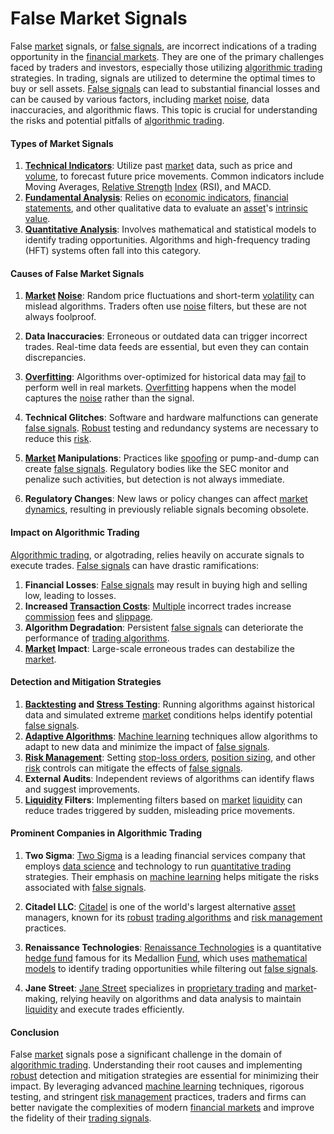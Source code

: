 # False Market Signals

False [market](../m/market.md) signals, or [false signals](../f/false_signals_in_trading.md), are incorrect indications of a trading opportunity in the [financial markets](../f/financial_market.md). They are one of the primary challenges faced by traders and investors, especially those utilizing [algorithmic trading](../a/algorithmic_trading.md) strategies. In trading, signals are utilized to determine the optimal times to buy or sell assets. [False signals](../f/false_signals_in_trading.md) can lead to substantial financial losses and can be caused by various factors, including [market](../m/market.md) [noise](../n/noise.md), data inaccuracies, and algorithmic flaws. This topic is crucial for understanding the risks and potential pitfalls of [algorithmic trading](../a/algorithmic_trading.md).

#### Types of Market Signals

1. **[Technical Indicators](../t/technical_indicators.md)**: Utilize past [market](../m/market.md) data, such as price and [volume](../v/volume.md), to forecast future price movements. Common indicators include Moving Averages, [Relative Strength](../r/relative_strength.md) [Index](../i/index_instrument.md) (RSI), and MACD.
2. **[Fundamental Analysis](../f/fundamental_analysis.md)**: Relies on [economic indicators](../e/economic_indicators.md), [financial statements](../f/financial_statements.md), and other qualitative data to evaluate an [asset](../a/asset.md)'s [intrinsic value](../i/intrinsic_value.md).
3. **[Quantitative Analysis](../q/quantitative_analysis.md)**: Involves mathematical and statistical models to identify trading opportunities. Algorithms and high-frequency trading (HFT) systems often fall into this category.

#### Causes of False Market Signals

1. **[Market](../m/market.md) [Noise](../n/noise.md)**: Random price fluctuations and short-term [volatility](../v/volatility.md) can mislead algorithms. Traders often use [noise](../n/noise.md) filters, but these are not always foolproof.

2. **Data Inaccuracies**: Erroneous or outdated data can trigger incorrect trades. Real-time data feeds are essential, but even they can contain discrepancies.

3. **[Overfitting](../o/overfitting.md)**: Algorithms over-optimized for historical data may [fail](../f/fail.md) to perform well in real markets. [Overfitting](../o/overfitting.md) happens when the model captures the [noise](../n/noise.md) rather than the signal.

4. **Technical Glitches**: Software and hardware malfunctions can generate [false signals](../f/false_signals_in_trading.md). [Robust](../r/robust.md) testing and redundancy systems are necessary to reduce this [risk](../r/risk.md).

5. **[Market](../m/market.md) Manipulations**: Practices like [spoofing](../s/spoofing.md) or pump-and-dump can create [false signals](../f/false_signals_in_trading.md). Regulatory bodies like the SEC monitor and penalize such activities, but detection is not always immediate.

6. **Regulatory Changes**: New laws or policy changes can affect [market dynamics](../m/market_dynamics.md), resulting in previously reliable signals becoming obsolete.

#### Impact on Algorithmic Trading

[Algorithmic trading](../a/algorithmic_trading.md), or algotrading, relies heavily on accurate signals to execute trades. [False signals](../f/false_signals_in_trading.md) can have drastic ramifications:

1. **Financial Losses**: [False signals](../f/false_signals_in_trading.md) may result in buying high and selling low, leading to losses.
2. **Increased [Transaction Costs](../t/transaction_costs.md)**: [Multiple](../m/multiple.md) incorrect trades increase [commission](../c/commission.md) fees and [slippage](../s/slippage.md).
3. **Algorithm Degradation**: Persistent [false signals](../f/false_signals_in_trading.md) can deteriorate the performance of [trading algorithms](../t/trading_algorithms.md).
4. **[Market](../m/market.md) Impact**: Large-scale erroneous trades can destabilize the [market](../m/market.md).

#### Detection and Mitigation Strategies

1. **[Backtesting](../b/backtesting.md) and [Stress Testing](../s/stress_testing_in_trading.md)**: Running algorithms against historical data and simulated extreme [market](../m/market.md) conditions helps identify potential [false signals](../f/false_signals_in_trading.md).
2. **[Adaptive Algorithms](../a/adaptive_algorithms.md)**: [Machine learning](../m/machine_learning.md) techniques allow algorithms to adapt to new data and minimize the impact of [false signals](../f/false_signals_in_trading.md).
3. **[Risk Management](../r/risk_management.md)**: Setting [stop-loss orders](../s/stop-loss_orders.md), [position sizing](../p/position_sizing.md), and other [risk](../r/risk.md) controls can mitigate the effects of [false signals](../f/false_signals_in_trading.md).
4. **External Audits**: Independent reviews of algorithms can identify flaws and suggest improvements.
5. **[Liquidity](../l/liquidity.md) Filters**: Implementing filters based on [market](../m/market.md) [liquidity](../l/liquidity.md) can reduce trades triggered by sudden, misleading price movements.

#### Prominent Companies in Algorithmic Trading

1. **Two Sigma**: [Two Sigma](https://www.twosigma.com) is a leading financial services company that employs [data science](../d/data_science_in_trading.md) and technology to run [quantitative trading](../q/quantitative_trading.md) strategies. Their emphasis on [machine learning](../m/machine_learning.md) helps mitigate the risks associated with [false signals](../f/false_signals_in_trading.md).
  
2. **Citadel LLC**: [Citadel](https://www.citadel.com) is one of the world's largest alternative [asset](../a/asset.md) managers, known for its [robust](../r/robust.md) [trading algorithms](../t/trading_algorithms.md) and [risk management](../r/risk_management.md) practices.
  
3. **Renaissance Technologies**: [Renaissance Technologies](https://www.rentec.com) is a quantitative [hedge fund](../h/hedge_fund.md) famous for its Medallion [Fund](../f/fund.md), which uses [mathematical models](../m/mathematical_models_in_trading.md) to identify trading opportunities while filtering out [false signals](../f/false_signals_in_trading.md).

4. **Jane Street**: [Jane Street](https://www.janestreet.com) specializes in [proprietary trading](../p/proprietary_trading.md) and [market](../m/market.md)-making, relying heavily on algorithms and data analysis to maintain [liquidity](../l/liquidity.md) and execute trades efficiently.

#### Conclusion

False [market](../m/market.md) signals pose a significant challenge in the domain of [algorithmic trading](../a/algorithmic_trading.md). Understanding their root causes and implementing [robust](../r/robust.md) detection and mitigation strategies are essential for minimizing their impact. By leveraging advanced [machine learning](../m/machine_learning.md) techniques, rigorous testing, and stringent [risk management](../r/risk_management.md) practices, traders and firms can better navigate the complexities of modern [financial markets](../f/financial_market.md) and improve the fidelity of their [trading signals](../t/trading_signals.md).
